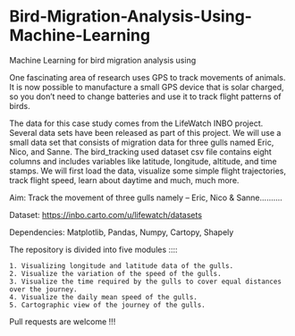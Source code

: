 # Bird-Migration-Analysis-Using-Machine-Learning

Machine Learning for bird migration analysis using

One fascinating area of research uses GPS to track movements of animals. It is now possible to manufacture a small GPS device that is solar charged, so you don’t need to change batteries and use it to track flight patterns of birds.

The data for this case study comes from the LifeWatch INBO project. Several data sets have been released as part of this project. We will use a small data set that consists of migration data for three gulls named Eric, Nico, and Sanne. The bird_tracking used dataset csv file contains eight columns and includes variables like latitude, longitude, altitude, and time stamps. We will first load the data, visualize some simple flight trajectories, track flight speed, learn about daytime and much, much more.

Aim: Track the movement of three gulls namely – Eric, Nico & Sanne..........

Dataset: https://inbo.carto.com/u/lifewatch/datasets

Dependencies: Matplotlib, Pandas, Numpy, Cartopy, Shapely

The repository is divided into five modules ::::

    1. Visualizing longitude and latitude data of the gulls.
    2. Visualize the variation of the speed of the gulls.
    3. Visualize the time required by the gulls to cover equal distances over the journey.
    4. Visualize the daily mean speed of the gulls.
    5. Cartographic view of the journey of the gulls.

Pull requests are welcome !!!
